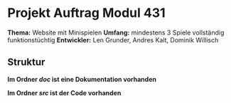 # Projekt Auftrag Modul 431

**Thema:** Website mit Minispielen 
**Umfang:** mindestens 3 Spiele vollständig funktionstüchtig
**Entwickler:** Len Grunder, Andres Kalt, Dominik Willisch

## Struktur

**Im Ordner *doc* ist eine Dokumentation vorhanden**

**Im Ordner *src* ist der Code vorhanden**